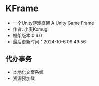 # KFrame
*  一个Unity游戏框架 A Unity Game Frame
* 作者: 小麦Komugi
* 框架版本:0.6.0
* 最后更新时间：2024-10-6 09:49:56

## 代办事务
* 本地化文案系统
* 资源预加载
